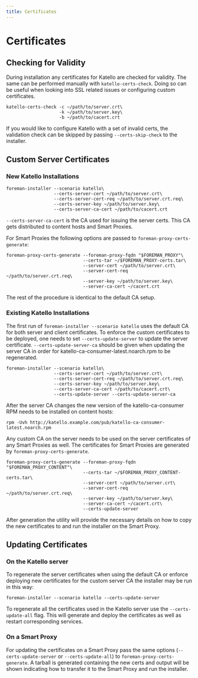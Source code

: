 ```yaml
---
title: Certificates
---
```


# Certificates

## Checking for Validity

During installation any certificates for Katello are checked for validity. The same can be performed manually with `katello-certs-check`. Doing so can be useful when looking into SSL related issues or configuring custom certificates.

```
katello-certs-check -c ~/path/to/server.crt\
                    -k ~/path/to/server.key\
                    -b ~/path/to/cacert.crt
```

If you would like to configure Katello with a set of invalid certs, 
the validation check can be skipped by passing `--certs-skip-check` to the installer.

## Custom Server Certificates
### New Katello Installations

```
foreman-installer --scenario katello\
                  --certs-server-cert ~/path/to/server.crt\
                  --certs-server-cert-req ~/path/to/server.crt.req\
                  --certs-server-key ~/path/to/server.key\
                  --certs-server-ca-cert ~/path/to/cacert.crt
```

`--certs-server-ca-cert` is the CA used for issuing the
server certs. This CA gets distributed to content hosts and Smart Proxies.

For Smart Proxies the following options are passed to
`foreman-proxy-certs-generate`:

```
foreman-proxy-certs-generate --foreman-proxy-fqdn "$FOREMAN_PROXY"\
                             --certs-tar ~/$FOREMAN_PROXY-certs.tar\
                             --server-cert ~/path/to/server.crt\
                             --server-cert-req ~/path/to/server.crt.req\
                             --server-key ~/path/to/server.key\
                             --server-ca-cert ~/cacert.crt
```

The rest of the procedure is identical to the default CA setup.

### Existing Katello Installations

The first run of `foreman-installer --scenario katello` uses the default
CA for both server and client certificates. To enforce the custom
certificates to be deployed, one needs to set `--certs-update-server` to
update the server certificate. `--certs-update-server-ca` should be given when updating the server CA
in order for katello-ca-consumer-latest.noarch.rpm to be regenerated.

```
foreman-installer --scenario katello\
                  --certs-server-cert ~/path/to/server.crt\
                  --certs-server-cert-req ~/path/to/server.crt.req\
                  --certs-server-key ~/path/to/server.key\
                  --certs-server-ca-cert ~/path/to/cacert.crt\
                  --certs-update-server --certs-update-server-ca
```

After the server CA changes the new version of the
katello-ca-consumer RPM needs to be installed on content hosts:

```
rpm -Uvh http://katello.example.com/pub/katello-ca-consumer-latest.noarch.rpm
```

Any custom CA on the server needs to be used on the server certificates of any Smart Proxies as well.
The certificates for Smart Proxies are generated by `foreman-proxy-certs-generate`.

```
foreman-proxy-certs-generate --foreman-proxy-fqdn "$FOREMAN_PROXY_CONTENT"\
                             --certs-tar ~/$FOREMAN_PROXY_CONTENT-certs.tar\
                             --server-cert ~/path/to/server.crt\
                             --server-cert-req ~/path/to/server.crt.req\
                             --server-key ~/path/to/server.key\
                             --server-ca-cert ~/cacert.crt\
                             --certs-update-server
```

After generation the utility will provide the necessary details on how to copy the new certificates to
and run the installer on the Smart Proxy.


## Updating Certificates

### On the Katello server

To regenerate the server certificates when using the default CA or
enforce deploying new certificates for the custom server CA the installer
may be run in this way:

```
foreman-installer --scenario katello --certs-update-server
```

To regenerate all the certificates used in the Katello server use the
`--certs-update-all` flag. This will generate and deploy the
certificates as well as restart corresponding services.

### On a Smart Proxy

For updating the certificates on a Smart Proxy pass the same
options (`--certs-update-server` or `--certs-update-all`) to
`foreman-proxy-certs-generate`. A tarball is generated containing the new certs
and output will be shown indicating how to transfer it to the Smart Proxy and run the installer.

